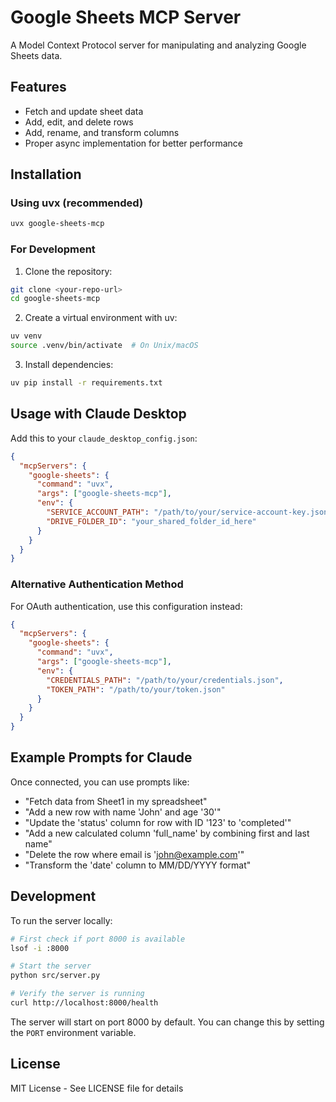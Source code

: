 # Google Sheets MCP Server

A Model Context Protocol server for manipulating and analyzing Google Sheets data.

## Features

- Fetch and update sheet data
- Add, edit, and delete rows
- Add, rename, and transform columns
- Proper async implementation for better performance


## Installation

### Using uvx (recommended)

```bash
uvx google-sheets-mcp
```

### For Development

1. Clone the repository:
```bash
git clone <your-repo-url>
cd google-sheets-mcp
```

2. Create a virtual environment with uv:
```bash
uv venv
source .venv/bin/activate  # On Unix/macOS
```

3. Install dependencies:
```bash
uv pip install -r requirements.txt
```

## Usage with Claude Desktop

Add this to your `claude_desktop_config.json`:

```json
{
  "mcpServers": {
    "google-sheets": {
      "command": "uvx",
      "args": ["google-sheets-mcp"],
      "env": {
        "SERVICE_ACCOUNT_PATH": "/path/to/your/service-account-key.json",
        "DRIVE_FOLDER_ID": "your_shared_folder_id_here"
      }
    }
  }
}
```

### Alternative Authentication Method

For OAuth authentication, use this configuration instead:

```json
{
  "mcpServers": {
    "google-sheets": {
      "command": "uvx",
      "args": ["google-sheets-mcp"],
      "env": {
        "CREDENTIALS_PATH": "/path/to/your/credentials.json",
        "TOKEN_PATH": "/path/to/your/token.json"
      }
    }
  }
}
```

## Example Prompts for Claude

Once connected, you can use prompts like:

- "Fetch data from Sheet1 in my spreadsheet"
- "Add a new row with name 'John' and age '30'"
- "Update the 'status' column for row with ID '123' to 'completed'"
- "Add a new calculated column 'full_name' by combining first and last name"
- "Delete the row where email is 'john@example.com'"
- "Transform the 'date' column to MM/DD/YYYY format"

## Development

To run the server locally:

```bash
# First check if port 8000 is available
lsof -i :8000

# Start the server
python src/server.py

# Verify the server is running
curl http://localhost:8000/health
```

The server will start on port 8000 by default. You can change this by setting the `PORT` environment variable.

## License

MIT License - See LICENSE file for details
